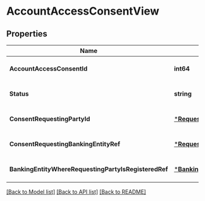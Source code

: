 # AccountAccessConsentView

## Properties
Name | Type | Description | Notes
------------ | ------------- | ------------- | -------------
**AccountAccessConsentId** | **int64** |  | [optional] [default to null]
**Status** | **string** |  | [optional] [default to null]
**ConsentRequestingPartyId** | [***RequestingPartyId**](RequestingPartyId.md) |  | [optional] [default to null]
**ConsentRequestingBankingEntityRef** | [***RequestingBankingEntityRef**](RequestingBankingEntityRef.md) |  | [optional] [default to null]
**BankingEntityWhereRequestingPartyIsRegisteredRef** | [***BankingEntityWhereRequestingPartyIsRegisteredRef**](BankingEntityWhereRequestingPartyIsRegisteredRef.md) |  | [optional] [default to null]

[[Back to Model list]](../README.md#documentation-for-models) [[Back to API list]](../README.md#documentation-for-api-endpoints) [[Back to README]](../README.md)

